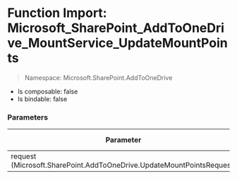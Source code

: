 # Function Import: Microsoft_SharePoint_AddToOneDrive_MountService_UpdateMountPoints

> Namespace: Microsoft.SharePoint.AddToOneDrive

- Is composable: false
- Is bindable: false

### Parameters

Parameter | SPO | SP 2019 | SP 2016 | SP 2013
----------|:---:|:-------:|:-------:|:-------:
request (Microsoft.SharePoint.AddToOneDrive.UpdateMountPointsRequest) | ✅ | ❌ | ❌ | ❌